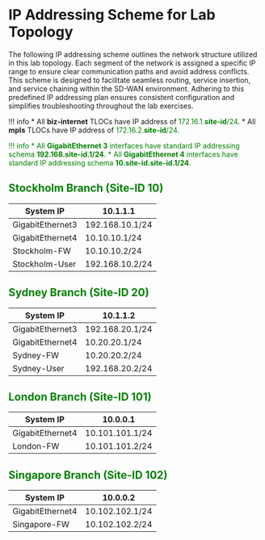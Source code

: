 # IP Addressing Scheme for Lab Topology 

The following IP addressing scheme outlines the network structure utilized in this lab topology. Each segment of the 
network is assigned a specific IP range to ensure clear communication paths and avoid address conflicts. This scheme 
is designed to facilitate seamless routing, service insertion, and service chaining within the SD-WAN environment. 
Adhering to this predefined IP addressing plan ensures consistent configuration and simplifies troubleshooting 
throughout the lab exercises.

!!! info 
    * All **biz-internet** TLOCs have IP address of <font color="green">172.16.1.**site-id**/24</font>.
    * All **mpls** TLOCs have IP address of <font color="green">172.16.2.**site-id**/24<font>.

!!! info
    * All **<font color="green">GigabitEthernet 3</font>** interfaces have standard IP addressing schema **192.168.site-id.1/24**.
    * All **<font color="green">GigabitEthernet 4</font>** interfaces have standard IP addressing schema **10.site-id.site-id.1/24**.


## Stockholm Branch (Site-ID 10)

| System IP        | 10.1.1.1        |
|------------------|-----------------|
| GigabitEthernet3 | 192.168.10.1/24 |
| GigabitEthernet4 | 10.10.10.1/24   |
| Stockholm-FW     | 10.10.10.2/24   |
| Stockholm-User   | 192.168.10.2/24 |

## Sydney Branch (Site-ID 20)

| System IP        | 10.1.1.2        |
|------------------|-----------------|
| GigabitEthernet3 | 192.168.20.1/24 |
| GigabitEthernet4 | 10.20.20.1/24   |
| Sydney-FW        | 10.20.20.2/24   |
| Sydney-User      | 192.168.20.2/24 |


## London Branch (Site-ID 101)

| System IP        | 10.0.0.1        |
|------------------|-----------------|
| GigabitEthernet4 | 10.101.101.1/24 |
| London-FW        | 10.101.101.2/24 |

## Singapore Branch (Site-ID 102)

| System IP        | 10.0.0.2        |
|------------------|-----------------|
| GigabitEthernet4 | 10.102.102.1/24 |
| Singapore-FW     | 10.102.102.2/24 |


